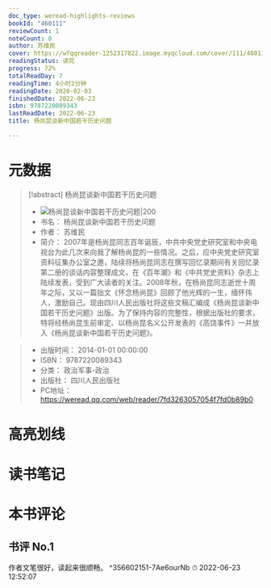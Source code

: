 ```yaml
---
doc_type: weread-highlights-reviews
bookId: "460111"
reviewCount: 1
noteCount: 0
author: 苏维民
cover: https://wfqqreader-1252317822.image.myqcloud.com/cover/111/460111/t7_460111.jpg
readingStatus: 读完
progress: 72%
totalReadDay: 7
readingTime: 4小时2分钟
readingDate: 2020-02-03
finishedDate: 2022-06-23
isbn: 9787220089343
lastReadDate: 2022-06-23
title: 杨尚昆谈新中国若干历史问题

---
```

# 元数据
> [!abstract] 杨尚昆谈新中国若干历史问题
> - ![ 杨尚昆谈新中国若干历史问题|200](https://wfqqreader-1252317822.image.myqcloud.com/cover/111/460111/t7_460111.jpg)
> - 书名： 杨尚昆谈新中国若干历史问题
> - 作者： 苏维民
> - 简介： 2007年是杨尚昆同志百年诞辰，中共中央党史研究室和中央电视台为此几次来向我了解杨尚昆的一些情况。之后，应中央党史研究室资料征集办公室之邀，陆续将杨尚昆同志在撰写回忆录期间有关回忆录第二册的谈话内容整理成文，在《百年潮》和《中共党史资料》杂志上陆续发表，受到广大读者的关注。2008年秋，在杨尚昆同志逝世十周年之际，又以一篇拙文《怀念杨尚昆》回顾了他光辉的一生，缅怀伟人，激励自己。现由四川人民出版社将这些文稿汇编成《杨尚昆谈新中国若干历史问题》出版。为了保持内容的完整性，根据出版社的要求，特将经杨尚昆生前审定、以杨尚昆名义公开发表的《高饶事件》一并放入《杨尚昆谈新中国若干历史问题》。

> - 出版时间： 2014-01-01 00:00:00
> - ISBN： 9787220089343
> - 分类： 政治军事-政治
> - 出版社： 四川人民出版社
> - PC地址：https://weread.qq.com/web/reader/7fd3263057054f7fd0b89b0

# 高亮划线

# 读书笔记

# 本书评论

## 书评 No.1 
作者文笔很好，读起来很顺畅。 ^356602151-7Ae6ourNb
⏱ 2022-06-23 12:52:07


